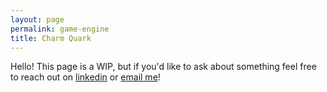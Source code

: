 ```yaml
---
layout: page
permalink: game-engine
title: Charm Quark
---
```

Hello! This page is a WIP, but if you'd like to ask about something feel free to reach out on [linkedin](https://www.linkedin.com/in/tateksmith/) or [email me](mailto:tate.smith.4242@gmail.com)!